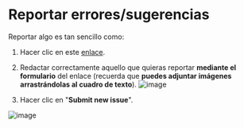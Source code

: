 # Reportar errores/sugerencias
Reportar algo es tan sencillo como:
1. Hacer clic en este [enlace](https://github.com/Hypertraducciones/Disgaea-PC/issues/new).
2. Redactar correctamente aquello que quieras reportar **mediante el formulario** del enlace (recuerda que **puedes adjuntar imágenes arrastrándolas al cuadro de texto**).
![image](https://user-images.githubusercontent.com/25150787/112287795-08bfd880-8c8d-11eb-9306-ce05ccdae759.png)

4. Hacer clic en "**Submit new issue**".

![image](https://user-images.githubusercontent.com/25150787/112288374-90a5e280-8c8d-11eb-89a7-d605849dd454.png)
